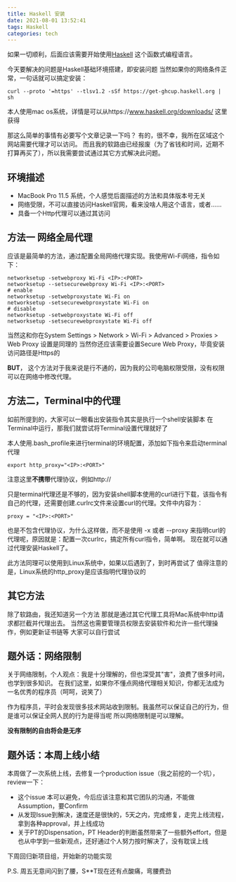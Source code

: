 ```yaml
---
title: Haskell 安装
date: 2021-08-01 13:52:41
tags: Haskell
categories: tech
---
```


如果一切顺利，后面应该需要开始使用[Haskell](https://www.haskell.org/) 这个函数式编程语言。

今天要解决的问题是Haskell基础环境搭建，即安装问题
当然如果你的网络条件正常，一句话就可以搞定安装：
```shell
curl --proto '=https' --tlsv1.2 -sSf https://get-ghcup.haskell.org | sh
```
本人使用mac os系统，详情是可以从https://www.haskell.org/downloads/ 这里获得

那这么简单的事情有必要写个文章记录一下吗？ 有的，很不幸，我所在区域这个网站需要代理才可以访问。
而且我的软路由已经报废（为了省钱和时间，近期不打算再买了），所以我需要尝试通过其它方式解决此问题。

<!-- more -->

## 环境描述
* MacBook Pro 11.5 系统，个人感觉后面描述的方法和具体版本号无关
* 网络受限，不可以直接访问Haskell官网，看来没啥人用这个语言，或者......
* 具备一个Http代理可以通过其访问

## 方法一 网络全局代理
应该是最简单的方法，通过配置全局网络代理实现。我使用Wi-Fi网络，指令如下：
```shell
networksetup -setwebproxy Wi-Fi <IP>:<PORT>
networksetup --setsecurewebproxy Wi-Fi <IP>:<PORT>
# enable
networksetup -setwebproxystate Wi-Fi on
networksetup -setsecurewebproxystate Wi-Fi on
# disable
networksetup -setwebproxystate Wi-Fi off
networksetup -setsecurewebproxystate Wi-Fi off
```
当然这和你在System Settings > Network > Wi-Fi > Advanced > Proxies > Web Proxy 设置是同理的
当然你还应该需要设置Secure Web Proxy，毕竟安装访问路径是Https的

**BUT**， 这个方法对于我来说是行不通的，因为我的公司电脑权限受限，没有权限可以在网络中修改代理。

## 方法二，Terminal中的代理
如前所提到的，大家可以一眼看出安装指令其实是执行一个shell安装脚本
在Terminal中运行，那我们就尝试将Terminal设置代理就好了

本人使用.bash_profile来进行terminal的环境配置，添加如下指令来启动terminal代理
```shell
export http_proxy="<IP>:<PORT>"
```
注意这里**不携带**代理协议，例如http://

只是terminal代理还是不够的，因为安装shell脚本使用的curl进行下载，该指令有自己的代理，还需要创建.curlrc文件来设置curl的代理。文件中内容为：
```shell
proxy = "<IP>:<PORT>"
```
也是不包含代理协议，为什么这样做，而不是使用 -x 或者 --proxy 来指明curl的代理呢，原因就是：配置一次curlrc，搞定所有curl指令，简单啊。
现在就可以通过代理安装Haskell了。

此方法同理可以使用到Linux系统中，如果以后遇到了，到时再尝试了
值得注意的是，Linux系统的http_proxy是应该指明代理协议的

## 其它方法
除了软路由，我还知道另一个方法
那就是通过其它代理工具将Mac系统中http请求都拦截并代理出去。
当然这也需要管理员权限去安装软件和允许一些代理操作，例如更新证书链等
大家可以自行尝试

## 题外话：网络限制
关于网络限制，个人观点：我是十分理解的，但也深受其"害"，浪费了很多时间，也学到很多知识。
在我们这里，如果你不懂点网络代理相关知识，你都无法成为一名优秀的程序员（呵呵，说笑了）

作为程序员，平时会发现很多技术网站收到限制。我虽然可以保证自己的行为，但是谁可以保证全网人民的行为是得当呢
所以网络限制是可以理解。

**没有限制的自由将会是无序**

## 题外话：本周上线小结
本周做了一次系统上线，去修复一个production issue（我之前挖的一个坑），review一下：
* 这个issue 本可以避免，今后应该注意和其它团队的沟通，不能做Assumption，要Confirm
* 从发现Issue到解决，速度还是很快的，5天之内，完成修复，走完上线流程，拿到各种approval，并上线成功
* 关于PT的Dispensation，PT Header的判断虽然带来了一些额外effort，但是也从中学到一些新观点，还好通过个人努力按时解决了，没有耽误上线

下周回归新项目组，开始新的功能实现

P.S. 周五无意间闪到了腰，S**T现在还有点酸痛，弯腰费劲